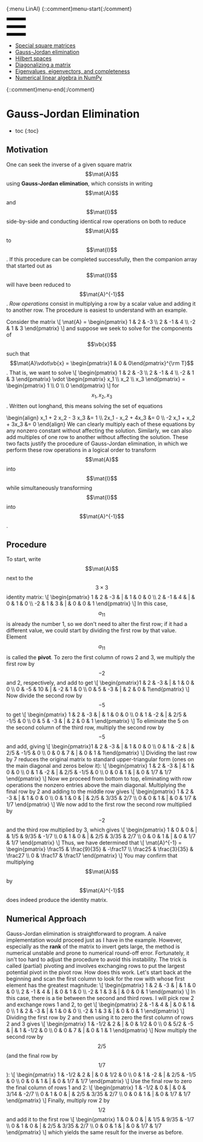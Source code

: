 {:menu LinAl}
{::comment}menu-start{:/comment}

<div class="dropdown">
<label id="hamburger-menu"><img id="hamburger" src="figs/hamburger.png"></label>
<div class="dropdown-content">
<ul>
<li><a href="SquareMatrices.html">Special square matrices</a></li>
<li><a href="GaussJordan.html">Gauss-Jordan elimination</a></li>
<li><a href="HilbertSpace.html">Hilbert spaces</a></li>
<li><a href="Diagonalization.html">Diagonalizing a matrix</a></li>
<li><a href="Eigenvectors.html">Eigenvalues, eigenvectors, and completeness</a></li>
<li><a href="NumericalLinearAlgebra.html">Numerical linear algebra in NumPy</a></li>
</ul>
</div>
</div>

{::comment}menu-end{:/comment}


# Gauss-Jordan Elimination

* toc
{:toc}

## Motivation
One can seek the inverse of a given square matrix $$\mat{A}$$ using
**Gauss-Jordan elimination**, which consists in writing $$\mat{A}$$
and $$\mat{I}$$ side-by-side and conducting identical row operations on both to
reduce $$\mat{A}$$ to $$\mat{I}$$. If this procedure can be completed
successfully, then the companion array that started out as $$\mat{I}$$ will have
been reduced to $$\mat{A}^{-1}$$. *Row operations* consist in multiplying a row
by a scalar value and adding it to another row. The procedure is easiest to
understand with an example.

Consider the matrix
\\[
  \mat{A} = \begin{pmatrix}
   1 & 2 & -3 \\\ 
   2 & -1 & 4 \\\ 
 -2 & 1 & 3 
 \end{pmatrix}
\\]
and suppose we seek to solve for the components of $$\vb{x}$$ such
that $$\mat{A}\vdot\vb{x} = \begin{pmatrix}1 & 0 & 0\end{pmatrix}^{\rm
  T}$$. That is, we want to solve
\\[
  \begin{pmatrix}
   1 & 2 & -3 \\\ 
   2 & -1 & 4 \\\ 
 -2 & 1 & 3 
 \end{pmatrix} \vdot \begin{pmatrix}
   x_1 \\\ x_2 \\\ x_3
   \end{pmatrix}
  = \begin{pmatrix} 1 \\\ 0 \\\ 0 \end{pmatrix}
\\]
for $$x_1, x_2, x_3$$. Written out longhand, this means solving the set of equations

\begin{align}
  x_1 + 2 x_2 - 3 x_3 &= 1 \\\ 
  2x_1 - x_2 + 4x_3 &= 0 \\\ 
  -2 x_1 + x_2 + 3x_3 &= 0
\end{align}
We can clearly multiply each of these equations by any nonzero constant without
affecting the solution. Similarly, we can also add multiples of one row to
another without affecting the solution. These two facts justify the procedure of
Gauss-Jordan elimination, in which we perform these row operations in a logical
order to transform $$\mat{A}$$ into $$\mat{I}$$ while simultaneously
transforming $$\mat{I}$$ into $$\mat{A}^{-1}$$.

## Procedure
To start, write $$\mat{A}$$ next to the $$3\times3$$ identity matrix:
\\[
\begin{pmatrix}
1 & 2 & -3 & | & 1 & 0 & 0 \\\ 
2 & -1 & 4 & | & 0 & 1 & 0 \\\ 
-2 & 1 & 3 & | & 0 & 0 & 1
\end{pmatrix}
\\]
In this case, $$a_{11}$$ is already the number 1, so we don't need to alter the first row; if it had a different value, we could start by dividing the first row by that value. Element $$a_{11}$$ is called the **pivot**.
To zero the first column of rows 2 and 3, we multiply the first row by $$-2$$ and 2, respectively, and add to get
\\[
\begin{pmatrix}1 & 2 & -3 &  | &  1 & 0 & 0 \\\ 
0 & -5 & 10 & | & -2 & 1 & 0 \\\ 
0 & 5 & -3  & | &  2 & 0 & 1\end{pmatrix}
\\]
Now divide the second row by $$-5$$ to get
\\[
\begin{pmatrix}
1 & 2 & -3 &  | &  1 & 0 & 0 \\\ 
0 & 1 & -2 & | & 2/5 & -1/5 & 0 \\\ 
0 & 5 & -3  & | &  2 & 0 & 1
\end{pmatrix}
\\]
To eliminate the 5 on the second column of the third row, multiply the second row by $$-5$$ and add, giving
\\[
\begin{pmatrix}1 & 2 & -3 & | &  1 & 0 & 0 \\\ 
0 & 1 & -2 & | & 2/5 & -1/5 & 0 \\\ 
0 & 0 &  7 & | & 0 & 1 & 1\end{pmatrix}
\\]
Dividing the last row by 7 reduces the original matrix to standard upper-triangular form (ones on the main diagonal and zeros below it):
\\[
\begin{pmatrix}
1 & 2 & -3 & | &  1 & 0 & 0 \\\ 
0 & 1 & -2 & | & 2/5 & -1/5 & 0 \\\ 
0 & 0 &  1 & | & 0 & 1/7 & 1/7
\end{pmatrix}
\\]
Now we proceed from bottom to top, eliminating with row operations the nonzero entries above the main diagonal. Multiplying the final row by 2 and adding to the middle row gives
\\[
\begin{pmatrix}
1 & 2 & -3 & | &  1 & 0 & 0 \\\ 
0 & 1 &  0 & | & 2/5 & 3/35 & 2/7 \\\ 
0 & 0 &  1 & | & 0 & 1/7 & 1/7
\end{pmatrix}
\\]
We now add to the first row the second row multiplied by $$-2$$ and the third row multiplied by 3, which gives
\\[
\begin{pmatrix}
1 & 0 & 0 & | &  1/5 & 9/35 & -1/7 \\\ 
0 & 1 & 0 & | & 2/5 & 3/35 & 2/7 \\\ 
0 & 0 & 1 & | & 0 & 1/7 & 1/7
\end{pmatrix}
\\]
Thus, we have determined that 
\\[
  \mat{A}^{-1} = \begin{pmatrix}
  \frac15 & \frac{9}{35} & -\frac17 \\\ 
  \frac25 & \frac{3}{35} & \frac27 \\\ 
  0       & \frac17      & \frac17
 \end{pmatrix}
\\]
You may confirm that multiplying $$\mat{A}$$ by $$\mat{A}^{-1}$$ does indeed produce the identity matrix.

## Numerical Approach

Gauss-Jordan elimination is straightforward to program. A naïve implementation would proceed just as I have in the example. However, especially as the **rank** of the matrix to invert gets large, the method is numerical unstable and prone to numerical round-off error. Fortunately, it isn't too hard to adjust the procedure to avoid this instability. The trick is called (partial) pivoting and involves exchanging rows to put the largest potential pivot in the pivot row. How does this work. Let's start back at the beginning and scan the first column to look for the row with whose first element has the greatest magnitude:
\\[
\begin{pmatrix}
1 & 2 & -3 & | & 1 & 0 & 0 \\\ 
2 & -1 & 4 & | & 0 & 1 & 0 \\\ 
-2 & 1 & 3 & | & 0 & 0 & 1
\end{pmatrix}
\\]
In this case, there is a tie between the second and third rows. I will pick row 2 and exchange rows 1 and 2, to get
\\[
\begin{pmatrix}
2 & -1 & 4 & | & 0 & 1 & 0 \\\ 
1 & 2 & -3 & | & 1 & 0 & 0 \\\ 
-2 & 1 & 3 & | & 0 & 0 & 1
\end{pmatrix}
\\]
Dividing the first row by 2 and then using it to zero the first column of rows 2 and 3 gives
\\[
\begin{pmatrix}
1 & -1/2 & 2 &  | & 0 & 1/2  & 0 \\\ 
0 & 5/2  & -5 & | & 1 & -1/2 & 0 \\\ 
0 & 0    & 7 &  | & 0 & 1    & 1
\end{pmatrix}
\\]
Now multiply the second row by $$2/5$$ (and the final row by $$1/7$$):
\\[
\begin{pmatrix}
1 & -1/2 & 2 &  | & 0 & 1/2  & 0 \\\ 
0 & 1  & -2 & | & 2/5 & -1/5 & 0 \\\ 
0 & 0    & 1 &  | & 0 & 1/7  & 1/7
\end{pmatrix}
\\]
Use the final row to zero the final column of rows 1 and 2:
\\[
\begin{pmatrix}
1 & -1/2 & 0 & | & 0 & 3/14  & -2/7 \\\ 
0 & 1    & 0 & | & 2/5 & 3/35 & 2/7 \\\ 
0 & 0    & 1 & | & 0 & 1/7  & 1/7
\end{pmatrix}
\\]
Finally, multiply row 2 by $$1/2$$ and add it to the first row
\\[
\begin{pmatrix}
1 & 0 & 0 & | & 1/5 & 9/35 & -1/7 \\\ 
0 & 1 & 0 & | & 2/5 & 3/35 & 2/7 \\\ 
0 & 0 & 1 & | & 0   & 1/7  & 1/7
\end{pmatrix}
\\]
which yields the same result for the inverse as before.
